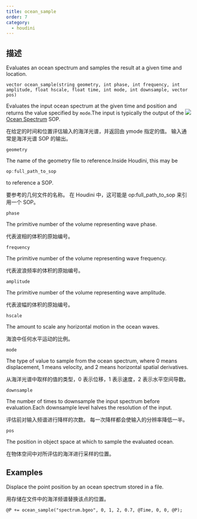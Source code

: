 ```yaml
---
title: ocean_sample
order: 7
category:
  - houdini
---
```

    
## 描述

Evaluates an ocean spectrum and samples the result at a given time and
location.

`vector ocean_sample(string geometry, int phase, int frequency, int amplitude, float hscale, float time, int mode, int downsample, vector pos)`

Evaluates the input ocean spectrum at the given time and position and returns
the value specified by `mode`.The input is typically the output of the
[![](../../icons/SHELF/wave.svg)Ocean
Spectrum](../../nodes/sop/oceanspectrum.html "Generates volumes containing
information for simulating ocean waves.") SOP.

在给定的时间和位置评估输入的海洋光谱，并返回由 ymode 指定的值。 输入通常是海洋光谱 SOP 的输出。

`geometry`

The name of the geometry file to reference.Inside Houdini, this may be

```c
op:full_path_to_sop
```

to reference a SOP.

要参考的几何文件的名称。 在 Houdini 中，这可能是 op:full_path_to_sop 来引用一个 SOP。

`phase`

The primitive number of the volume representing wave phase.

代表波相的体积的原始编号。

`frequency`

The primitive number of the volume representing wave frequency.

代表波浪频率的体积的原始编号。

`amplitude`

The primitive number of the volume representing wave amplitude.

代表波幅的体积的原始编号。

`hscale`

The amount to scale any horizontal motion in the ocean waves.

海浪中任何水平运动的比例。

`mode`

The type of value to sample from the ocean spectrum, where 0 means
displacement, 1 means velocity, and 2 means horizontal spatial derivatives.

从海洋光谱中取样的值的类型，0 表示位移，1 表示速度，2 表示水平空间导数。

`downsample`

The number of times to downsample the input spectrum before evaluation.Each
downsample level halves the resolution of the input.

评估前对输入频谱进行降样的次数。 每一次降样都会使输入的分辨率降低一半。

`pos`

The position in object space at which to sample the evaluated ocean.

在物体空间中对所评估的海洋进行采样的位置。

## Examples

Displace the point position by an ocean spectrum stored in a file.

用存储在文件中的海洋频谱替换该点的位置。

    @P += ocean_sample("spectrum.bgeo", 0, 1, 2, 0.7, @Time, 0, 0, @P);
